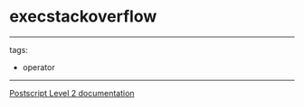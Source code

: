 # execstackoverflow

---
tags:

- operator

---

[Postscript Level 2 documentation](https://hepunx.rl.ac.uk/~adye/psdocs/ref/PSL2e.html#execstackoverflow)

